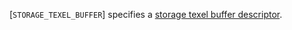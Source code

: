 [`STORAGE_TEXEL_BUFFER`] specifies a
[storage texel buffer descriptor](https://www.khronos.org/registry/vulkan/specs/1.3-extensions/html/vkspec.html#descriptorsets-storagetexelbuffer).